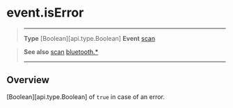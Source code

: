 # event.isError

> --------------------- ------------------------------------------------------------------------------------------
> __Type__              [Boolean][api.type.Boolean]
> __Event__             [scan](/plugin/bluetooth/event/scan/index.md)


> __See also__          [scan](/plugin/bluetooth/event/scan/index.md)
>						[bluetooth.*](/plugin/bluetooth.md)
> --------------------- ------------------------------------------------------------------------------------------

## Overview

[Boolean][api.type.Boolean] of `true` in case of an error.